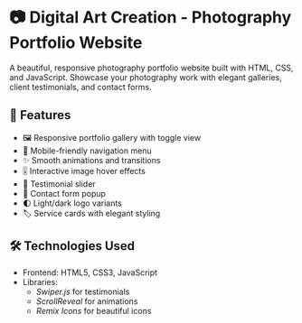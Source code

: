 # 📷 Digital Art Creation - Photography Portfolio Website
A beautiful, responsive photography portfolio website built with HTML, CSS, and JavaScript. Showcase your photography work with elegant galleries, client testimonials, and contact forms.
## 🌟 Features
- 🖼️ Responsive portfolio gallery with toggle view
- 📱 Mobile-friendly navigation menu
- ✨ Smooth animations and transitions
- 🎚️ Interactive image hover effects
- 📜 Testimonial slider
- 📧 Contact form popup
- 🌓 Light/dark logo variants
- 🏷️ Service cards with elegant styling
## 🛠️ Technologies Used
- Frontend: HTML5, CSS3, JavaScript
- Libraries:
    - *Swiper.js* for testimonials
    - *ScrollReveal* for animations
    - *Remix Icons* for beautiful icons
